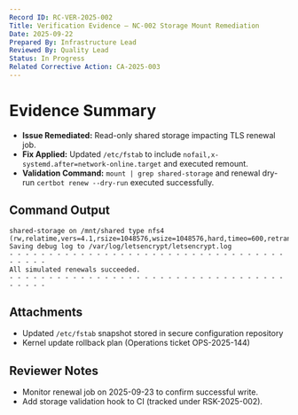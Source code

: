 ```yaml
---
Record ID: RC-VER-2025-002
Title: Verification Evidence – NC-002 Storage Mount Remediation
Date: 2025-09-22
Prepared By: Infrastructure Lead
Reviewed By: Quality Lead
Status: In Progress
Related Corrective Action: CA-2025-003
---
```


# Evidence Summary
- **Issue Remediated:** Read-only shared storage impacting TLS renewal job.
- **Fix Applied:** Updated `/etc/fstab` to include `nofail,x-systemd.after=network-online.target` and executed remount.
- **Validation Command:** `mount | grep shared-storage` and renewal dry-run `certbot renew --dry-run` executed successfully.

## Command Output
```
shared-storage on /mnt/shared type nfs4 (rw,relatime,vers=4.1,rsize=1048576,wsize=1048576,hard,timeo=600,retrans=2,sec=sys)
Saving debug log to /var/log/letsencrypt/letsencrypt.log
- - - - - - - - - - - - - - - - - - - - - - - - - - - - - - - - - - - - - - - -
All simulated renewals succeeded.
- - - - - - - - - - - - - - - - - - - - - - - - - - - - - - - - - - - - - - - -
```

## Attachments
- Updated `/etc/fstab` snapshot stored in secure configuration repository
- Kernel update rollback plan (Operations ticket OPS-2025-144)

## Reviewer Notes
- Monitor renewal job on 2025-09-23 to confirm successful write.
- Add storage validation hook to CI (tracked under RSK-2025-002).
